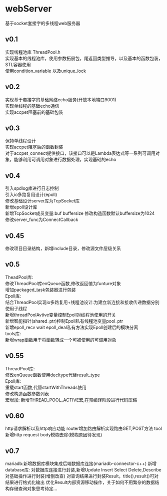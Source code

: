 # webServer

  基于socket套接字的多线程web服务器  

## v0.1

 实现线程池库
 ThreadPool.h  
 实现基本的线程池库，使用参数拓展包，尾返回类型推导，以及基本的函数包装，STL容器使用  
 使用condition_variable 以及unique_lock  

## v0.2

 实现基于套接字的基础网络echo服务(开放本地端口9001)  
 实现单线程的基础echo通信  
 实现accpet阻塞前的基础包装  

## v0.3

  保持单线程设计  
  实现accpet阻塞后的函数封装  
  对于accpet_connect提供接口，该接口可以是Lambda表达式等一系列可调用对象，能够利用可调用对象进行数据处理，实现基础的echo  
  
## v0.4

  引入spdlog库进行日志控制  
  引入io多路复用设计(epoll)  
  修改基础设计server库为TcpSocket库  
  新增epoll设计库  
  新增TcpSocket成员变量:buf buffersize 修改构造函数默认buffersize为1024  
  修改server_func为ConnectCallback  
  
## v0.45  
  
  修改项目目录结构，新增include目录，修改源文件层级关系  

## v0.5

  TheadPool库:  
    修改ThreadPool库enQueue函数,修改返回值为funture对象  
    增加packaged_task包装器进行包装  
  Epoll库:  
    结合ThreadPool实现io多路复用+线程池设计:为建立新连接和接收传递数据分别使用子线程  
    新增threadPoolAvtive变量控制Epoll对线程池使用的开关  
    新增智能指针(shared_ptr)控制Epoll私有线程池变量pool_ptr  
    <!-- 重载start函数以增加线程池的设计   -->
    新增epoll_recv wait epoll_deal私有方法实现Epoll创建后的模块分离  
  tools库:  
    新增wrap函数用于将函数转成一个可被使用的可调用对象  
  
## v0.55

  ThreadPool库:  
    修改enQueue函数使用decltype代替result_type  
  Epoll库:  
    重载start函数,代替startWithThreads使用  
    修改构造函数参数列表  
  宏增加:
    新增THREAD_POOL_ACTIVE宏,在预编译阶段进行代码压缩

## v0.60

  http请求解析以及http响应功能
  router增加路由解析实现路由GET,POST方法
  tool新增http request body模糊去除(模糊原因待发现)

## v0.7

  mariadb:新增数据库模块集成后端数据库连接(mariadb-connector-c++)
  新增database库:
    对数据库连接进行封装,新增Update Insert Select Delete,Describe对基础操作进行封装(增删改查)
    对查询结果进行封装Result，title(),result()可对结果进行格式化输出
    优化Result内部资源移动操作，关于如何不用繁杂的数据结构存储查询对象思考待定...
    
  